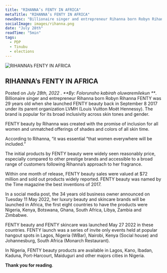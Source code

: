 ```yaml
---
title: "RIHANNA’s FENTY IN AFRICA"
metaTitle: "RIHANNA’s FENTY IN AFRICA"
newsDesc: "Billionaire singer and entrepreneur Rihanna born Robyn Rihanna FENTY was 29 years old when she launched FENTY beauty back in September 8 2017 under its parent organization LVMH (Louis Vuitton Moët Hennessy)."
socialImage: images/rihanna.png
date: "July 28th"
readTime: "5min"
tags:
  - PDP
  - Tinubu
  - elections
---
```


![RIHANNA’s FENTY IN AFRICA](/images/rihanna.png "RIHANNA’s FENTY IN AFRICA")

## RIHANNA’s FENTY IN AFRICA

Posted on _July 28th, 2022_ . _**By:  Folorunsho kabirah oluwaremilekun **_.  
Billionaire singer and entrepreneur Rihanna born Robyn Rihanna FENTY was 29 years old when she launched FENTY beauty back in September 8 2017 under its parent organization LVMH (Louis Vuitton Moët Hennessy). The brand is popular for its broad inclusivity across skin tones and gender.  

 FENTY beauty by Rihanna was created with the promise of inclusion for all women and unmatched offerings of shades and colors of all skin time.   

 According to Rihanna, “it was essential “that women everywhere will be included.”  

 The initial products by FENTY beauty were widely seen reasonably price, especially compared to other prestige brands and accessible to a broad range of customers following Rihanna’s approach to her fragrance.  

 Within one month of release, FENTY beauty sales were valued at $72 million and sold out products widely reported. FENTY beauty was named by the Time magazine the best inventions of 2017.  

 In a social media post, the 34 years old business owner announced on Tuesday 11 May 2022, her luxury beauty and skincare brands will be launched in Africa, the first eight countries to have the products were Nigeria, Kenya, Botswana, Ghana, South Africa, Libya, Zambia and Zimbabwe.  

 FENTY beauty and FENTY skincare was launched May 27 2022 in these countries. FENTY launch was a series of invite only events held at popular hangout spots in Lagos, Nigeria (WBar), Nairobi, Kenya (Social house) and Johannesburg, South Africa (Monarch Restaurant).  

 In Nigeria, FENTY beauty products are available in Lagos, Kano, Ibadan, Kaduna, Port-Harcourt, Maiduguri and other majors cities in Nigeria.  


**Thank you for reading**.
